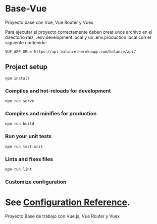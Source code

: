 # Base-Vue

Proyecto base con Vue, Vue Router y Vuex.

Para ejecutar el proyecto correctamente deben crear unos archivo en el directorio raiz, .env.development.local y un .env.production.local con el siguiente contenido:
```
VUE_APP_URL= https://api-balance.herokuapp.com/balance/api/
```

## Project setup
```
npm install
```

### Compiles and hot-reloads for development
```
npm run serve
```

### Compiles and minifies for production
```
npm run build
```

### Run your unit tests
```
npm run test:unit
```

### Lints and fixes files
```
npm run lint
```

### Customize configuration
See [Configuration Reference](https://cli.vuejs.org/config/).
=======
Proyecto Base de trabajo con Vue.js, Vue Router y Vuex
